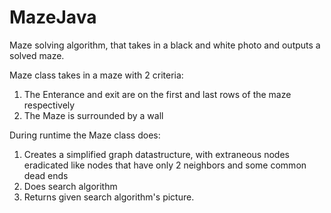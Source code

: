 # MazeJava
Maze solving algorithm, that takes in a black and white photo and outputs a solved maze. 

Maze class takes in a maze with 2 criteria:
1. The Enterance and exit are on the first and last rows of the maze respectively
2. The Maze is surrounded by a wall

During runtime the Maze class does:
1. Creates a simplified graph datastructure, with extraneous nodes eradicated like nodes that have only 2 neighbors and some common dead ends
2. Does search algorithm
3. Returns given search algorithm's picture.
